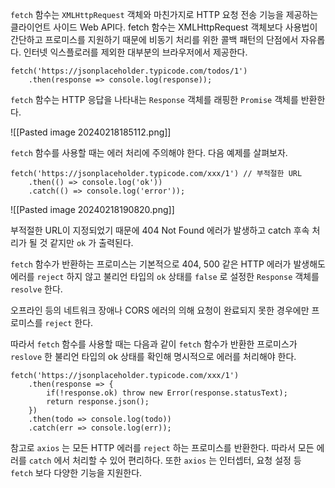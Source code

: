 
`fetch` 함수는 `XMLHttpRequest` 객체와 마친가지로 HTTP 요청 전송 기능을 제공하는 클라이언트 사이드 Web API다. fetch 함수는 XMLHttpRequest 객체보다 사용법이 간단하고 프로미스를 지원하기 때문에 비동기 처리를 위한 콜백 패턴의 단점에서 자유롭다. 인터넷 익스플로러를 제외한 대부분의 브라우저에서 제공한다.

```
fetch('https://jsonplaceholder.typicode.com/todos/1')
	.then(response => console.log(response));
```

`fetch` 함수는 HTTP 응답을 나타내는 `Response` 객체를 래핑한 `Promise` 객체를 반환한다.

![[Pasted image 20240218185112.png]]

`fetch` 함수를 사용할 때는 에러 처리에 주의해야 한다. 다음 예제를 살펴보자.

```
fetch('https://jsonplaceholder.typicode.com/xxx/1') // 부적절한 URL
    .then(() => console.log('ok'))
    .catch(() => console.log('error'));
```

![[Pasted image 20240218190820.png]]

부적절한 URL이 지정되었기 때문에 404 Not Found 에러가 발생하고 catch 후속 처리가 될 것 같지만 `ok` 가 출력된다.

`fetch` 함수가 반환하는 프로미스는 기본적으로 404, 500 같은 HTTP 에러가 발생해도 에러를 `reject` 하지 않고 불리언 타입의 `ok` 상태를 `false` 로 설정한 `Response` 객체를 `resolve` 한다.

오프라인 등의 네트워크 장애나 CORS 에러의 의해 요청이 완료되지 못한 경우에만 프로미스를 `reject` 한다.

따라서 `fetch` 함수를 사용할 때는 다음과 같이 `fetch` 함수가 반환한 프로미스가 `reslove` 한 불리언 타입의 ok 상태를 확인해 명시적으로 에러를 처리해야 한다.

```
fetch('https://jsonplaceholder.typicode.com/xxx/1')
    .then(response => {
        if(!response.ok) throw new Error(response.statusText);
        return response.json();
    })
    .then(todo => console.log(todo))
    .catch(err => console.log(err));
```

참고로 `axios` 는 모든 HTTP 에러를 `reject` 하는 프로미스를 반환한다. 따라서 모든 에러를 `catch` 에서 처리할 수 있어 편리하다. 또한 `axios` 는 인터셉터, 요청 설정 등 `fetch` 보다 다양한 기능을 지원한다.